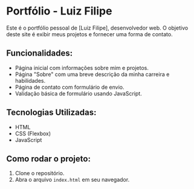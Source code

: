 # Portfólio - Luiz Filipe

Este é o portfólio pessoal de [Luiz Filipe], desenvolvedor web. O objetivo deste site é exibir meus projetos e fornecer uma forma de contato.

## Funcionalidades:
- Página inicial com informações sobre mim e projetos.
- Página "Sobre" com uma breve descrição da minha carreira e habilidades.
- Página de contato com formulário de envio.
- Validação básica de formulário usando JavaScript.

## Tecnologias Utilizadas:
- HTML
- CSS (Flexbox)
- JavaScript

## Como rodar o projeto:
1. Clone o repositório.
2. Abra o arquivo `index.html` em seu navegador.
